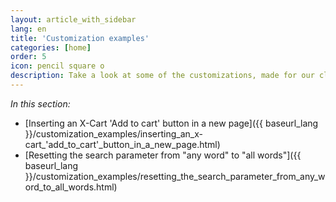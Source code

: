 ```yaml
---
layout: article_with_sidebar
lang: en
title: 'Customization examples'
categories: [home]
order: 5
icon: pencil square o
description: Take a look at some of the customizations, made for our clients
---
```


_In this section:_

*   [Inserting an X-Cart 'Add to cart' button in a new page]({{ baseurl_lang }}/customization_examples/inserting_an_x-cart_'add_to_cart'_button_in_a_new_page.html)
*   [Resetting the search parameter from "any word" to "all words"]({{ baseurl_lang }}/customization_examples/resetting_the_search_parameter_from_any_word_to_all_words.html)
